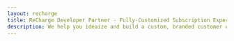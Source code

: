 ```yaml
---
layout: recharge
title: ReCharge Developer Partner - Fully-Customized Subscription Experiences on Shopify
description: We help you ideaize and build a custom, branded customer experience that's aligned with your business goals
---
```

